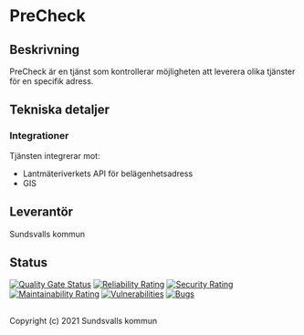 # PreCheck

## Beskrivning
PreCheck är en tjänst som kontrollerar möjligheten att leverera olika tjänster för en specifik adress.

## Tekniska detaljer

### Integrationer
Tjänsten integrerar mot:

* Lantmäteriverkets API för belägenhetsadress
* GIS

## Leverantör

Sundsvalls kommun

## Status

[![Quality Gate Status](https://sonarcloud.io/api/project_badges/measure?project=Sundsvallskommun_api-service-precheck&metric=alert_status)](https://sonarcloud.io/summary/new_code?id=Sundsvallskommun_api-service-precheck)
[![Reliability Rating](https://sonarcloud.io/api/project_badges/measure?project=Sundsvallskommun_api-service-precheck&metric=reliability_rating)](https://sonarcloud.io/summary/new_code?id=Sundsvallskommun_api-service-precheck)
[![Security Rating](https://sonarcloud.io/api/project_badges/measure?project=Sundsvallskommun_api-service-precheck&metric=security_rating)](https://sonarcloud.io/summary/new_code?id=Sundsvallskommun_api-service-precheck)
[![Maintainability Rating](https://sonarcloud.io/api/project_badges/measure?project=Sundsvallskommun_api-service-precheck&metric=sqale_rating)](https://sonarcloud.io/summary/new_code?id=Sundsvallskommun_api-service-precheck)
[![Vulnerabilities](https://sonarcloud.io/api/project_badges/measure?project=Sundsvallskommun_api-service-precheck&metric=vulnerabilities)](https://sonarcloud.io/summary/new_code?id=Sundsvallskommun_api-service-precheck)
[![Bugs](https://sonarcloud.io/api/project_badges/measure?project=Sundsvallskommun_api-service-precheck&metric=bugs)](https://sonarcloud.io/summary/new_code?id=Sundsvallskommun_api-service-precheck)


## 
Copyright (c) 2021 Sundsvalls kommun
